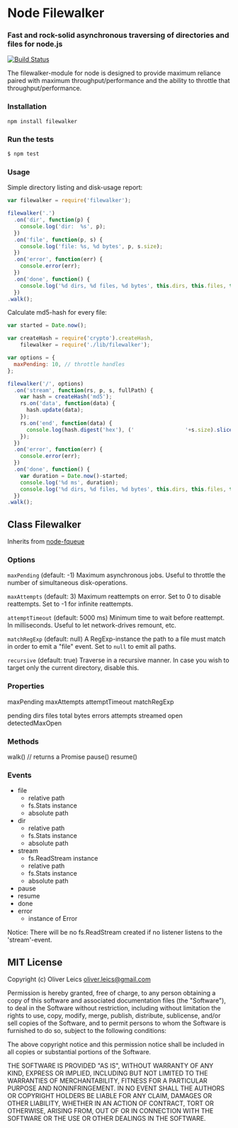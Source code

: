 
Node Filewalker
===============

### Fast and rock-solid asynchronous traversing of directories and files for node.js

[![Build Status](https://secure.travis-ci.org/oleics/node-filewalker.png)](http://travis-ci.org/oleics/node-filewalker)

The filewalker-module for node is designed to provide maximum
reliance paired with maximum throughput/performance and the
ability to throttle that throughput/performance.

### Installation

```npm install filewalker```

### Run the tests

```sh
$ npm test
```

### Usage

Simple directory listing and disk-usage report:

```js
var filewalker = require('filewalker');

filewalker('.')
  .on('dir', function(p) {
    console.log('dir:  %s', p);
  })
  .on('file', function(p, s) {
    console.log('file: %s, %d bytes', p, s.size);
  })
  .on('error', function(err) {
    console.error(err);
  })
  .on('done', function() {
    console.log('%d dirs, %d files, %d bytes', this.dirs, this.files, this.bytes);
  })
.walk();
```

Calculate md5-hash for every file:

```js
var started = Date.now();

var createHash = require('crypto').createHash,
    filewalker = require('./lib/filewalker');

var options = {
  maxPending: 10, // throttle handles
};

filewalker('/', options)
  .on('stream', function(rs, p, s, fullPath) {
    var hash = createHash('md5');
    rs.on('data', function(data) {
      hash.update(data);
    });
    rs.on('end', function(data) {
      console.log(hash.digest('hex'), ('                '+s.size).slice(-16), p);
    });
  })
  .on('error', function(err) {
    console.error(err);
  })
  .on('done', function() {
    var duration = Date.now()-started;
    console.log('%d ms', duration);
    console.log('%d dirs, %d files, %d bytes', this.dirs, this.files, this.bytes);
  })
.walk();
```

Class Filewalker
----------------

Inherits from [node-fqueue](https://github.com/oleics/node-fqueue)

### Options

```maxPending``` (default: -1)
Maximum asynchronous jobs.
Useful to throttle the number of simultaneous disk-operations.

```maxAttempts``` (default: 3)
Maximum reattempts on error.
Set to 0 to disable reattempts.
Set to -1 for infinite reattempts.

```attemptTimeout``` (default: 5000 ms)
Minimum time to wait before reattempt. In milliseconds.
Useful to let network-drives remount, etc.

```matchRegExp``` (default: null)
A RegExp-instance the path to a file must match in order to
emit a "file" event. Set to ```null``` to emit all paths.

```recursive``` (default: true)
Traverse in a recursive manner.
In case you wish to target only the current directory,
disable this.

### Properties

maxPending
maxAttempts
attemptTimeout
matchRegExp

pending
dirs
files
total
bytes
errors
attempts
streamed
open
detectedMaxOpen

### Methods

walk() // returns a Promise
pause()
resume()

### Events

* file
  * relative path
  * fs.Stats instance
  * absolute path
* dir
  * relative path
  * fs.Stats instance
  * absolute path
* stream
  * fs.ReadStream instance
  * relative path
  * fs.Stats instance
  * absolute path
* pause
* resume
* done
* error
  * instance of Error

Notice: There will be no fs.ReadStream created if no listener
listens to the 'stream'-event.

MIT License
-----------

Copyright (c) Oliver Leics <oliver.leics@gmail.com>

Permission is hereby granted, free of charge, to any person obtaining a copy of this software and associated documentation files (the "Software"), to deal in the Software without restriction, including without limitation the rights to use, copy, modify, merge, publish, distribute, sublicense, and/or sell copies of the Software, and to permit persons to whom the Software is furnished to do so, subject to the following conditions:

The above copyright notice and this permission notice shall be included in all copies or substantial portions of the Software.

THE SOFTWARE IS PROVIDED "AS IS", WITHOUT WARRANTY OF ANY KIND, EXPRESS OR IMPLIED, INCLUDING BUT NOT LIMITED TO THE WARRANTIES OF MERCHANTABILITY, FITNESS FOR A PARTICULAR PURPOSE AND NONINFRINGEMENT. IN NO EVENT SHALL THE AUTHORS OR COPYRIGHT HOLDERS BE LIABLE FOR ANY CLAIM, DAMAGES OR OTHER LIABILITY, WHETHER IN AN ACTION OF CONTRACT, TORT OR OTHERWISE, ARISING FROM, OUT OF OR IN CONNECTION WITH THE SOFTWARE OR THE USE OR OTHER DEALINGS IN THE SOFTWARE.
